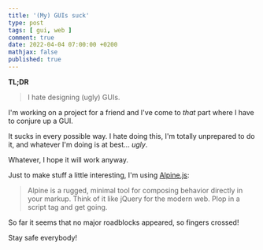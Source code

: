 ```yaml
---
title: '(My) GUIs suck'
type: post
tags: [ gui, web ]
comment: true
date: 2022-04-04 07:00:00 +0200
mathjax: false
published: true
---
```


**TL;DR**

> I hate designing (ugly) GUIs.

I'm working on a project for a friend and I've come to *that* part where
I have to conjure up a GUI.

It sucks in every possible way. I hate doing this, I'm totally
unprepared to do it, and whatever I'm doing is at best... *ugly*.

Whatever, I hope it will work anyway.

Just to make stuff a little interesting, I'm using [Alpine.js][]:

> Alpine is a rugged, minimal tool for composing behavior directly in
> your markup. Think of it like jQuery for the modern web. Plop in a
> script tag and get going. 

So far it seems that no major roadblocks appeared, so fingers crossed!

Stay safe everybody!

[Alpine.js]: https://alpinejs.dev/
